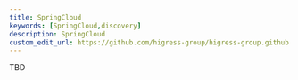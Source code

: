 ```yaml
---
title: SpringCloud
keywords: [SpringCloud,discovery]
description: SpringCloud
custom_edit_url: https://github.com/higress-group/higress-group.github.io/blob/main/src/content/docs/latest/en/user/spring-cloud.md
---
```


TBD
